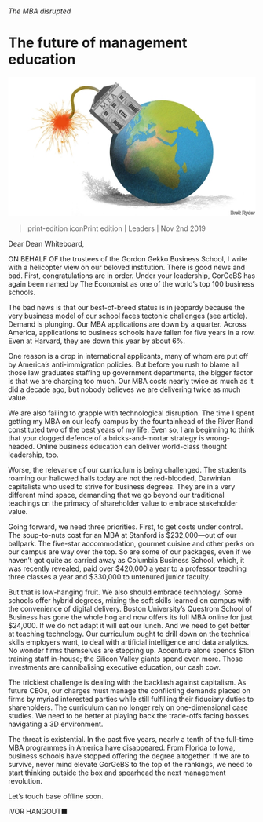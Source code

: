 ###### The MBA disrupted

# The future of management education 

![image](images/20191102_LDD003_0.jpg) 

> print-edition iconPrint edition | Leaders | Nov 2nd 2019 

Dear Dean Whiteboard, 

ON BEHALF OF the trustees of the Gordon Gekko Business School, I write with a helicopter view on our beloved institution. There is good news and bad. First, congratulations are in order. Under your leadership, GorGeBS has again been named by The Economist as one of the world’s top 100 business schools. 

The bad news is that our best-of-breed status is in jeopardy because the very business model of our school faces tectonic challenges (see article). Demand is plunging. Our MBA applications are down by a quarter. Across America, applications to business schools have fallen for five years in a row. Even at Harvard, they are down this year by about 6%. 

One reason is a drop in international applicants, many of whom are put off by America’s anti-immigration policies. But before you rush to blame all those law graduates staffing up government departments, the bigger factor is that we are charging too much. Our MBA costs nearly twice as much as it did a decade ago, but nobody believes we are delivering twice as much value. 

We are also failing to grapple with technological disruption. The time I spent getting my MBA on our leafy campus by the fountainhead of the River Rand constituted two of the best years of my life. Even so, I am beginning to think that your dogged defence of a bricks-and-mortar strategy is wrong-headed. Online business education can deliver world-class thought leadership, too. 

Worse, the relevance of our curriculum is being challenged. The students roaming our hallowed halls today are not the red-blooded, Darwinian capitalists who used to strive for business degrees. They are in a very different mind space, demanding that we go beyond our traditional teachings on the primacy of shareholder value to embrace stakeholder value. 

Going forward, we need three priorities. First, to get costs under control. The soup-to-nuts cost for an MBA at Stanford is $232,000—out of our ballpark. The five-star accommodation, gourmet cuisine and other perks on our campus are way over the top. So are some of our packages, even if we haven’t got quite as carried away as Columbia Business School, which, it was recently revealed, paid over $420,000 a year to a professor teaching three classes a year and $330,000 to untenured junior faculty. 

But that is low-hanging fruit. We also should embrace technology. Some schools offer hybrid degrees, mixing the soft skills learned on campus with the convenience of digital delivery. Boston University’s Questrom School of Business has gone the whole hog and now offers its full MBA online for just $24,000. If we do not adapt it will eat our lunch. And we need to get better at teaching technology. Our curriculum ought to drill down on the technical skills employers want, to deal with artificial intelligence and data analytics. No wonder firms themselves are stepping up. Accenture alone spends $1bn training staff in-house; the Silicon Valley giants spend even more. Those investments are cannibalising executive education, our cash cow. 

The trickiest challenge is dealing with the backlash against capitalism. As future CEOs, our charges must manage the conflicting demands placed on firms by myriad interested parties while still fulfilling their fiduciary duties to shareholders. The curriculum can no longer rely on one-dimensional case studies. We need to be better at playing back the trade-offs facing bosses navigating a 3D environment. 

The threat is existential. In the past five years, nearly a tenth of the full-time MBA programmes in America have disappeared. From Florida to Iowa, business schools have stopped offering the degree altogether. If we are to survive, never mind elevate GorGeBS to the top of the rankings, we need to start thinking outside the box and spearhead the next management revolution. 

Let’s touch base offline soon. 

IVOR HANGOUT■ 

